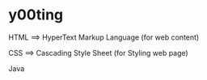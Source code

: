 # y00ting

HTML ==> HyperText Markup Language (for web content)

CSS ==> Cascading Style Sheet (for Styling web page)


Java
